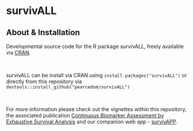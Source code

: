survivALL
================

About & Installation
------------------------

Developmental source code for the R package *survivALL*, freely available via [CRAN](https://cran.r-project.org/web/packages/survivALL/index.html).

&nbsp;

survivALL can be install via CRAN using `install.packages("survivALL")` or directly from this repository via `devtools::install_github("pearcedom/survivALL")`

&nbsp;

For more information please check out the vignettes within this repository, the associated publication [Continuous Biomarker Assessment by Exhaustive Survival Analysis](https://www.biorxiv.org/content/early/2017/10/25/208660) and our companion web app - [survivAPP](http://pearcedom.shinyapps.io/survivapp/).
